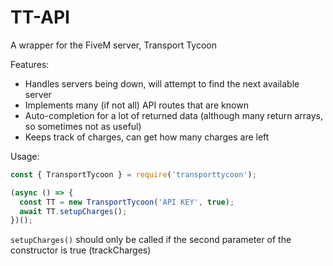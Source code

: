 # TT-API

A wrapper for the FiveM server, Transport Tycoon

Features:

- Handles servers being down, will attempt to find the next available server
- Implements many (if not all) API routes that are known
- Auto-completion for a lot of returned data (although many return arrays, so sometimes not as useful)
- Keeps track of charges, can get how many charges are left

Usage:

```js
const { TransportTycoon } = require('transporttycoon');

(async () => {
  const TT = new TransportTycoon('API KEY', true);
  await TT.setupCharges();
})();
```

`setupCharges()` should only be called if the second parameter of the constructor is true (trackCharges)